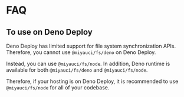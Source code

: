 # FAQ

## To use on Deno Deploy

Deno Deploy has limited support for file system synchronization APIs. Therefore,
you cannot use `@miyauci/fs/deno` on Deno Deploy.

Instead, you can use `@miyauci/fs/node`. In addition, Deno runtime is available
for both `@miyauci/fs/deno` and `@miyauci/fs/node`.

Therefore, if your hosting is on Deno Deploy, it is recommended to use
`@miyauci/fs/node` for all of your codebase.
